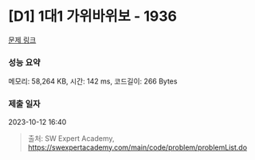 # [D1] 1대1 가위바위보 - 1936 

[문제 링크](https://swexpertacademy.com/main/code/problem/problemDetail.do?contestProbId=AV5PjKXKALcDFAUq) 

### 성능 요약

메모리: 58,264 KB, 시간: 142 ms, 코드길이: 266 Bytes

### 제출 일자

2023-10-12 16:40



> 출처: SW Expert Academy, https://swexpertacademy.com/main/code/problem/problemList.do